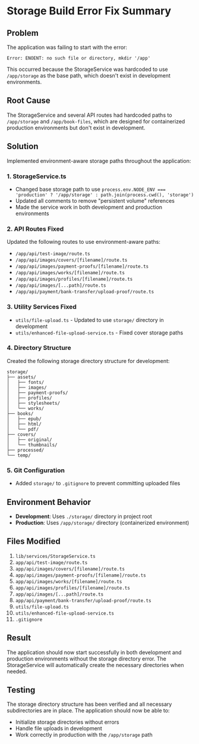 # Storage Build Error Fix Summary

## Problem
The application was failing to start with the error:
```
Error: ENOENT: no such file or directory, mkdir '/app'
```

This occurred because the StorageService was hardcoded to use `/app/storage` as the base path, which doesn't exist in development environments.

## Root Cause
The StorageService and several API routes had hardcoded paths to `/app/storage` and `/app/book-files`, which are designed for containerized production environments but don't exist in development.

## Solution
Implemented environment-aware storage paths throughout the application:

### 1. StorageService.ts
- Changed base storage path to use `process.env.NODE_ENV === 'production' ? '/app/storage' : path.join(process.cwd(), 'storage')`
- Updated all comments to remove "persistent volume" references
- Made the service work in both development and production environments

### 2. API Routes Fixed
Updated the following routes to use environment-aware paths:
- `/app/api/test-image/route.ts`
- `/app/api/images/covers/[filename]/route.ts`
- `/app/api/images/payment-proofs/[filename]/route.ts`
- `/app/api/images/works/[filename]/route.ts`
- `/app/api/images/profiles/[filename]/route.ts`
- `/app/api/images/[...path]/route.ts`
- `/app/api/payment/bank-transfer/upload-proof/route.ts`

### 3. Utility Services Fixed
- `utils/file-upload.ts` - Updated to use `storage/` directory in development
- `utils/enhanced-file-upload-service.ts` - Fixed cover storage paths

### 4. Directory Structure
Created the following storage directory structure for development:
```
storage/
├── assets/
│   ├── fonts/
│   ├── images/
│   ├── payment-proofs/
│   ├── profiles/
│   ├── stylesheets/
│   └── works/
├── books/
│   ├── epub/
│   ├── html/
│   └── pdf/
├── covers/
│   ├── original/
│   └── thumbnails/
├── processed/
└── temp/
```

### 5. Git Configuration
- Added `storage/` to `.gitignore` to prevent committing uploaded files

## Environment Behavior
- **Development**: Uses `./storage/` directory in project root
- **Production**: Uses `/app/storage/` directory (containerized environment)

## Files Modified
1. `lib/services/StorageService.ts`
2. `app/api/test-image/route.ts`
3. `app/api/images/covers/[filename]/route.ts`
4. `app/api/images/payment-proofs/[filename]/route.ts`
5. `app/api/images/works/[filename]/route.ts`
6. `app/api/images/profiles/[filename]/route.ts`
7. `app/api/images/[...path]/route.ts`
8. `app/api/payment/bank-transfer/upload-proof/route.ts`
9. `utils/file-upload.ts`
10. `utils/enhanced-file-upload-service.ts`
11. `.gitignore`

## Result
The application should now start successfully in both development and production environments without the storage directory error. The StorageService will automatically create the necessary directories when needed.

## Testing
The storage directory structure has been verified and all necessary subdirectories are in place. The application should now be able to:
- Initialize storage directories without errors
- Handle file uploads in development
- Work correctly in production with the `/app/storage` path